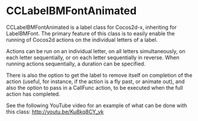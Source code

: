 CCLabelBMFontAnimated
=====================

CCLabelBMFontAnimated is a label class for Cocos2d-x, inheriting for LabelBMFont. The primary feature of this class is to easily enable the running of Cocos2d actions on the individual letters of a label.

Actions can be run on an individual letter, on all letters simultaneously, on each letter sequentially, or on each letter sequentially in reverse. When running actions sequentially, a duration can be specified.

There is also the option to get the label to remove itself on completion of the action (useful, for instance, if the action is a fly past, or animate out), and also the option to pass in a CallFunc action, to be executed when the full action has completed.

See the following YouTube video for an example of what can be done with this class: http://youtu.be/Ku8kq8CY_vk
